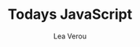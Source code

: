 ---
title: Todays JavaScript
link: http://lea.verou.me/2020/05/todays-javascript-from-an-outsiders-perspective
author: Lea Verou
---